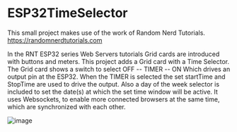 # ESP32TimeSelector

This small project makes use of the work of Random Nerd Tutorials.
https://randomnerdtutorials.com

In the RNT ESP32 series Web Servers tutorials Grid cards are introduced with buttons and meters.
This project adds a Grid card with a Time Selector.
The Grid card shows a switch to select OFF -- TIMER -- ON  Which drives an output pin at the ESP32.
When the TIMER is selected the set startTime and StopTime are used to drive the output.
Also a day of the week selector is included to set the date(s) at which the set time window will be active.
It uses Websockets, to enable more connected browsers at the same time, which are synchronized with each other.

![image](https://user-images.githubusercontent.com/118529118/215122176-b586de8a-5fa2-4bae-854e-edac648d7d3d.png)
